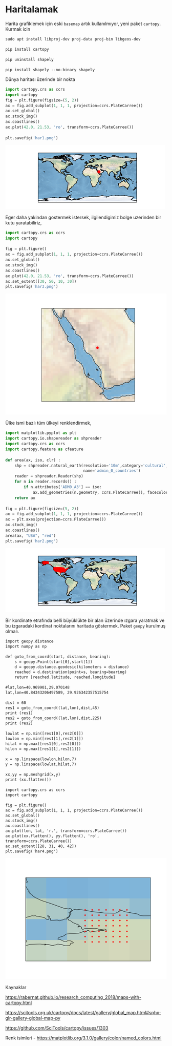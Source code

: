 # Haritalamak

Harita grafiklemek için eski `basemap` artık kullanılmıyor, yeni paket
`cartopy`. Kurmak icin 

```
sudo apt install libproj-dev proj-data proj-bin libgeos-dev

pip install cartopy

pip uninstall shapely

pip install shapely --no-binary shapely
```

Dünya haritası üzerinde bir nokta

```python
import cartopy.crs as ccrs
import cartopy
fig = plt.figure(figsize=(5, 2))
ax = fig.add_subplot(1, 1, 1, projection=ccrs.PlateCarree())
ax.set_global()
ax.stock_img()
ax.coastlines()
ax.plot(42.0, 21.53, 'ro', transform=ccrs.PlateCarree())

plt.savefig('har1.png')
```

![](har1.png)

Eger daha yakindan gostermek istersek, ilgilendigimiz bolge uzerinden
bir kutu yaratabiliriz,

```python
import cartopy.crs as ccrs
import cartopy

fig = plt.figure()
ax = fig.add_subplot(1, 1, 1, projection=ccrs.PlateCarree())
ax.set_global()
ax.stock_img()
ax.coastlines()
ax.plot(42.0, 21.53, 'ro', transform=ccrs.PlateCarree())
ax.set_extent([30, 50, 10, 30])
plt.savefig('har3.png')
```

![](har3.png)


Ülke ismi bazlı tüm ülkeyi renklendirmek,

```python
import matplotlib.pyplot as plt
import cartopy.io.shapereader as shpreader
import cartopy.crs as ccrs
import cartopy.feature as cfeature

def area(ax, iso, clr) :
    shp = shpreader.natural_earth(resolution='10m',category='cultural',
                                  name='admin_0_countries')
    reader = shpreader.Reader(shp)
    for n in reader.records() :
        if n.attributes['ADM0_A3'] == iso: 
            ax.add_geometries(n.geometry, ccrs.PlateCarree(), facecolor=clr) 
    return ax

fig = plt.figure(figsize=(5, 2))
ax = fig.add_subplot(1, 1, 1, projection=ccrs.PlateCarree())
ax = plt.axes(projection=ccrs.PlateCarree())
ax.stock_img()
ax.coastlines()
area(ax, "USA", "red")
plt.savefig('har2.png')
```

![](har2.png)

Bir kordinate etrafında belli büyüklükte bir alan üzerinde ızgara
yaratmak ve bu izgaradaki kordinat noktalarını haritada
göstermek. Paket `geopy` kurulmuş olmalı.


```
import geopy.distance
import numpy as np

def goto_from_coord(start, distance, bearing):
    s = geopy.Point(start[0],start[1])
    d = geopy.distance.geodesic(kilometers = distance)
    reached = d.destination(point=s, bearing=bearing)
    return [reached.latitude, reached.longitude]

#lat,lon=40.969901,29.070148
lat,lon=40.84343206497589, 29.926342357515754

dist = 60
res1 = goto_from_coord((lat,lon),dist,45)
print (res1)
res2 = goto_from_coord((lat,lon),dist,225)
print (res2)

lowlat = np.min([res1[0],res2[0]])
lowlon = np.min([res1[1],res2[1]])
hilat = np.max([res1[0],res2[0]])
hilon = np.max([res1[1],res2[1]])

x = np.linspace(lowlon,hilon,7)
y = np.linspace(lowlat,hilat,7)

xx,yy = np.meshgrid(x,y)
print (xx.flatten())

import cartopy.crs as ccrs
import cartopy

fig = plt.figure()
ax = fig.add_subplot(1, 1, 1, projection=ccrs.PlateCarree())
ax.set_global()
ax.stock_img()
ax.coastlines()
ax.plot(lon, lat, 'r.', transform=ccrs.PlateCarree())
ax.plot(xx.flatten(), yy.flatten(), 'ro', transform=ccrs.PlateCarree())
ax.set_extent([28, 31, 40, 42])
plt.savefig('har4.png')
```

![](har4.png)





Kaynaklar

https://rabernat.github.io/research_computing_2018/maps-with-cartopy.html

https://scitools.org.uk/cartopy/docs/latest/gallery/global_map.html#sphx-glr-gallery-global-map-py

https://github.com/SciTools/cartopy/issues/1303

Renk isimleri - https://matplotlib.org/3.1.0/gallery/color/named_colors.html



